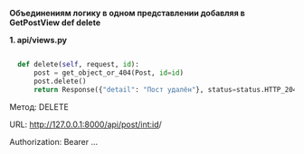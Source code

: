 **Объединениям логику в одном представлении добавляя в GetPostView def delete**

**1. api/views.py**

```python class GetPostView(APIView):

  def delete(self, request, id):
      post = get_object_or_404(Post, id=id)
      post.delete()
      return Response({"detail": "Пост удалён"}, status=status.HTTP_204_NO_CONTENT)
```

Метод: DELETE

URL: http://127.0.0.1:8000/api/post/<int:id>/

Authorization: Bearer ...